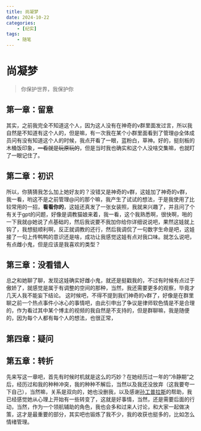 ```yaml
---
title: 尚凝梦
date: 2024-10-22
categories:
    - [纪实]
tags:
    - 随笔
---
```

# 尚凝梦
> 你保护世界，我保护你
## 第一章：留意
其实，之前我完全不知道这个人，因为这人没有在神奇的v群里面发过言，所以我自然是不知道有这个人的，但是嘛，有一次我在某个小群里面看到了管理@全体成员问有没有知道这个人的时候，我点开看了一眼，蓝粉白，草神。好的，挺刻板的木桶饭印象，~~一看就是玩原玩的~~，但是当时我也确实和这个人没啥交集嘛，也就盯了一眼记住了。

## 第二章：初识
所以，你猜猜我怎么加上她好友的？没错又是神奇的v群，这娃加了神奇的v群，我一看，哟这不是之前管理@问的那个嘛，我产生了试试的想法，于是我使用了比较常用的一招，**看看你的**，这娃还真发了一张女装照，我就来兴趣了，并且问了个有关于gpt的问题，好像是调教猫娘来着，我一看，这个我熟悉啊，很快啊，啪的一下我就@她说了点基础的，然后我说要不我加你给你详细说说吧，果然这娃就上钩了，我想挺顺利啊，反正就调教的还行，然后我调侃了一句数字生命是吧，这娃接了一句上传鸭鸭的意识还是啥，成功让我感觉这娃有点对我口味。就怎么说吧，有点雌小鬼，但是应该是我喜欢的类型？

## 第三章：没看错人
总之和她聊了聊，发现这娃确实好雌小鬼，就还是挺戳我的，不过有时候有点过于傲娇了，就感觉是属于有调整的空间的那种，当然，我还需要更多的观察，毕竟才几天人我不能妄下结论。
这时候吧，不得不提到我们神奇的v群了，好像是在群里聊之前一个热点事件小冰心的事情吧，由此引申出了争议是律师软色情是不是合理的，作为看过其中某个博主的视频的我自然是不支持的，但是群聊嘛，我是随便的，因为每个人都有每个人的想法，也很正常，

## 第四章：疑问



## 第五章：转折
先来写这一章吧，首先有时候时机就是这么的巧妙？在她经历过一年的“冷静期”之后，经历过和我的种种冲突，我的种种不解后，当然以及我还没放弃（这我要夸一下自己），当然嘛，关系是双向的，她也没删我，以及感谢[孙工普拉斯](https://space.bilibili.com/824967)的帮助，我已经感觉她从心理上开始有一些转变了，这就是好事情，当然，还是需要后面的行动，当然，作为一个领航辅助的角色，我也会多和过来人讨论，和大家一起做决策，这才是最重要的部分，其实吧也锻炼了我不少，我的收获也挺多的，比如怎么情绪管理。